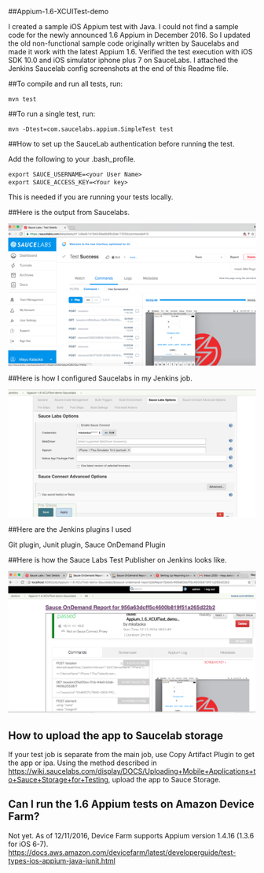 
##Appium-1.6-XCUITest-demo

I created a sample iOS Appium test with Java. 
I could not find a sample code for the newly announced 1.6 Appium in December 2016. 
So I updated the old non-functional sample code originally written by Saucelabs and made it work with
the latest Appium 1.6. Verified the test execution with iOS SDK 10.0 and iOS simulator iphone plus 7 on SauceLabs. I attached the Jenkins Saucelab config screenshots at the end of this Readme file. 

##To compile and run all tests, run:

    mvn test

##To run a single test, run:

    mvn -Dtest=com.saucelabs.appium.SimpleTest test

##How to set up the SauceLab authentication before running the test.

Add the following to your .bash_profile.

    export SAUCE_USERNAME=<your User Name>
    export SAUCE_ACCESS_KEY=<Your key>

This is needed if you are running your tests locally.

##Here is the output from Saucelabs.

<img src="assets/saucelab-test-result.png" width="800">

##Here is how I configured Saucelabs in my Jenkins job.

<img src="assets/saucelab-jenkins-config.png" width="800">

##Here are the Jenkins plugins I used

Git plugin, Junit plugin, Sauce OnDemand Plugin
 
##Here is how the Sauce Labs Test Publisher on Jenkins looks like.

<img src="assets/saucelab-Jenkins-test-report.png" width="800">

## How to upload the app to Saucelab storage

If your test job is separate from the main job, use Copy Artifact Plugin to get the app or ipa. Using the method described in https://wiki.saucelabs.com/display/DOCS/Uploading+Mobile+Applications+to+Sauce+Storage+for+Testing, upload the app to Sauce Storage. 
   
## Can I run the 1.6 Appium tests on Amazon Device Farm? 

Not yet. As of 12/11/2016, Device Farm supports Appium version 1.4.16 (1.3.6 for iOS 6-7). https://docs.aws.amazon.com/devicefarm/latest/developerguide/test-types-ios-appium-java-junit.html

